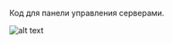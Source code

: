 Код для панели управления серверами.


![alt text](https://github.com/cocolacre/Remote-machine-control-autoupdater-for-service-HostLayer-prototype/blob/master/conected.png)
